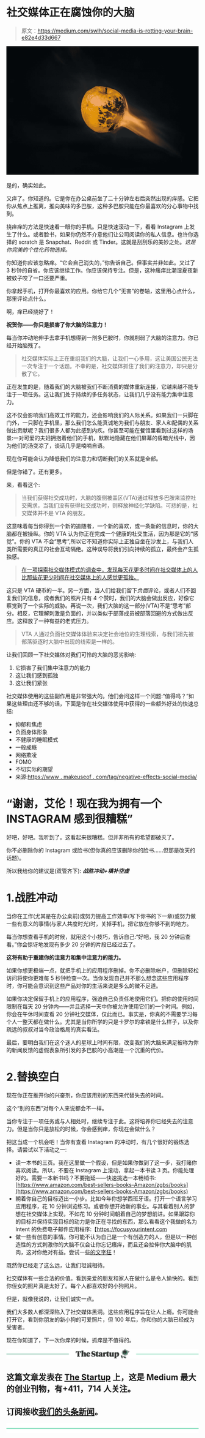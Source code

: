 # 社交媒体正在腐蚀你的大脑

> 原文：<https://medium.com/swlh/social-media-is-rotting-your-brain-e82e4d33d667>

![](img/0064c2bbb8b8f0df7f876c5b0229897e.png)

是的，确实如此。

又痒了。你知道的。它是你在办公桌前坐了二十分钟左右后突然出现的痒感。它把你从焦点上推离，推向美味的多巴胺，这种多巴胺只能在你最喜欢的分心事物中找到。

挠痒痒的方法是快速看一眼你的手机。只是快速滚动一下，看看 Instagram 上发生了什么。或者脸书，如果你仍然不介意他们让公司阅读你的私人信息。也许你选择的 scratch 是 Snapchat、Reddit 或 Tinder。这就是刮刮乐的美妙之处。*这是你完美的个性化药物选择。*

你知道你应该忽略痒。“它会自己消失的，”你告诉自己。但事实并非如此。又过了 3 秒钟的自省。你应该继续工作。你应该保持专注。但是，这种瘙痒比潮湿夏夜新被蚊子咬了一口还要严重。

你拿起手机，打开你最喜欢的应用。你给它几个“无害”的卷轴，这里用心点什么，那里评论点什么。

啊，痒已经挠好了！

**祝贺你——你只是损害了你大脑的注意力！**

每当你冲动地伸手去拿手机想得到一剂多巴胺时，你就削弱了大脑的注意力。你已经开始脑残了。

> 社交媒体实际上正在重组我们的大脑，让我们一心多用，这让美国公民无法一次专注于一个话题。不幸的是，社交媒体抓住了我们的注意力，却只是分散了它。

正在发生的是，随着我们的大脑被我们不断消费的媒体重新连接，它越来越不能专注于一项任务。这让我们处于持续的多任务状态，让我们几乎没有能力集中注意力。

这不仅会影响我们高效工作的能力，还会影响我们的人际关系。如果我们一只脚在门外，一只脚在手机里，那么我们怎么能真诚地为我们与朋友、家人和配偶的关系做出贡献呢？我们很多人都为此感到内疚。你甚至可能在餐馆里看到过这样的场景:一对可爱的夫妇拥抱着他们的手机，默默地隐藏在他们屏幕的昏暗光线中，因为他们的汤变凉了，谈话几乎是喃喃自语。

现在你可能会认为降低我们的注意力和切断我们的关系就是全部。

但是你错了。还有更多。

来，看看这个:

> 当我们获得社交成功时，大脑的腹侧被盖区(VTA)通过释放多巴胺来监控社交需求，当我们没有获得社交成功时，则释放神经化学缺陷。可悲的是，社交媒体并不是 VTA 的朋友。

这意味着每当你得到一个新的追随者，一个新的喜欢，或一条新的信息时，你的大脑都在被操纵。你的 VTA 认为你正在完成一个健康的社交生活，因为那是它的“感觉”。你的 VTA 不会“思考”,所以它不知道你实际上正独自坐在沙发上，与我们人类所需要的真正的社会互动隔绝。这种误导将我们引向持续的孤立，最终会产生孤独感。

> [在一项探索社交媒体模式的调查中，发现每天花更多时间在社交媒体上的人比那些花更少时间在社交媒体上的人感觉更孤独。](https://www.psychologytoday.com/us/blog/modern-mentality/201810/is-social-media-making-you-lonely)

这只是 VTA 硬币的一半。另一方面，当人们给我们留下*负面*评论，或者人们不回复我们的信息，或者我们的照片只有 4 个赞时，我们的大脑会做出反应，好像它察觉到了一个实际的威胁。再说一次，我们大脑的这一部分(VTA)不是“思考”部分。相反，它理解刺激是负面的，并以类似于部落成员被部落回避的方式做出反应。这释放了一种有益的老式压力。

> VTA 人通过负面社交媒体体验来决定社会地位的生理线索，与我们祖先被部落驱逐时大脑中出现的线索是一样的。

让我们回顾一下社交媒体对我们可怜的大脑的恶劣影响:

1.  它损害了我们集中注意力的能力
2.  这让我们感到孤独
3.  这让我们紧张

社交媒体使用的这些副作用是非常强大的。他们会问这样一个问题:“值得吗？”如果这些理由还不够的话，下面是你在社交媒体使用中获得的一些额外好处的快速总结:

*   抑郁和焦虑
*   负面身体形象
*   不健康的睡眠模式
*   一般成瘾
*   网络欺凌
*   FOMO
*   不切实际的期望
*   来源:[https://www . makeuseof . com/tag/negative-effects-social-media/](https://www.makeuseof.com/tag/negative-effects-social-media/)

# “谢谢，艾伦！现在我为拥有一个 INSTAGRAM 感到很糟糕”

好吧，好吧。我听到了。这看起来很糟糕。但并非所有的希望都破灭了。

你不必删除你的 Instagram 或脸书(但你真的应该删除你的脸书……但那是改天的话题)。

所以我给你的建议是(双管齐下): ***战胜冲动+填补空虚***

# 1.战胜冲动

当你在工作(尤其是在办公桌前)或努力提高工作效率(写下你书的下一章)或努力做一些有意义的事情(与家人共度时光)时，关掉手机，把它放在你够不到的地方。

每当你想查看手机的时候，就用这个小技巧，告诉自己:“好吧，我 20 分钟后查看。”你会惊讶地发现有多少 20 分钟的片段已经过去了。

**这将有助于重建你的注意力和集中注意力的能力。**

如果你想更极端一点，就把手机上的应用程序删掉。你不必删除帐户，但删除轻松访问将使你更难每 5 秒钟检查一次。当你发现自己并不那么想念这些应用程序时，你可能会意识到这些产品对你的生活来说是多么的微不足道。

如果你决定保留手机上的应用程序，强迫自己负责任地使用它们。把你的使用时间限制在每天 20 分钟内——并且选择一天中你被允许使用它们的一个时间。例如，你会在午休时间查看 20 分钟社交媒体，仅此而已。事实是，你真的不需要学习每个人一整天都在做什么。尤其是当你所学的只是卡罗尔的拿铁是什么样子，以及你疏远的叔叔对当今政治格局的真实看法。

最后，要明白我们在这个迷人的星球上时间有限，改变我们的大脑来满足被称为你的新闻反馈的虚假表象所引发的多巴胺的小高潮是一个沉重的代价。

# 2.替换空白

现在你正在推开你的兴奋剂，你应该用别的东西来代替失去的时间。

这个“别的东西”对每个人来说都会不一样。

当你专注于一项任务或与人相处时，继续专注于此。这将培养你已经失去的注意力。但是当你只是放松的时候，你会感到痒，你现在会做什么？

把这当成一个机会吧！当你有查看 Instagram 的冲动时，有几个很好的锻炼选择。请尝试以下活动之一:

*   读一本书的三页。我在这里做一个假设，但是如果你做到了这一步，我打赌你喜欢阅读。所以，不要在 Instagram 上滚动，拿起一本书读 3 页。你能处理好的。需要一本新书吗？不要拖延——快速挑选一本畅销书:[https://www.amazon.com/best-sellers-books-Amazon/zgbs/books](https://www.amazon.com/best-sellers-books-Amazon/zgbs/books)
*   朝着你自己的目标迈出一小步。比如今年你想学西班牙语。打开一个语言学习应用程序，花 10 分钟浏览练习。或者你想开始新的事业。与其看着别人的梦想在社交媒体上实现，不如花 10 分钟时间朝着自己的梦想前进。如果跟踪你的目标并保持实现目标的动力是你正在寻找的东西，那么看看这个我做的名为 Intent 的免费电子邮件应用程序:【https://focusyourintent.com 
*   做一些有创意的事情。你可能不认为自己是一个有创造力的人，但是以一种创造性的方式刺激你的大脑不仅会让你忘记瘙痒，而且还会拉伸你大脑中的肌肉，这对你绝对有益。尝试一些[的文字狂](https://www.creativelive.com/blog/5-drawing-exercises-turn-make-anyone-artist/)！

既然你已经走了这么远，让我们坦诚相待。

社交媒体有一些合法的价值。看到亲爱的朋友和家人在做什么是令人愉快的。看到你侄女的照片真是太好了。每个人都喜欢好的小狗照片。

但是，就像我说的，让我们诚实一点。

我们大多数人都深深陷入了社交媒体黑洞。这些应用程序旨在让人上瘾。你可能会打开它，看到你朋友的新小狗的可爱照片，但 100 年后，你和你的大脑已经成为受害者。

现在你知道了，下一次你痒的时候，抓痒是不值得的。

[![](img/308a8d84fb9b2fab43d66c117fcc4bb4.png)](https://medium.com/swlh)

## 这篇文章发表在 [The Startup](https://medium.com/swlh) 上，这是 Medium 最大的创业刊物，有+411，714 人关注。

## 订阅接收[我们的头条新闻](http://growthsupply.com/the-startup-newsletter/)。

[![](img/b0164736ea17a63403e660de5dedf91a.png)](https://medium.com/swlh)